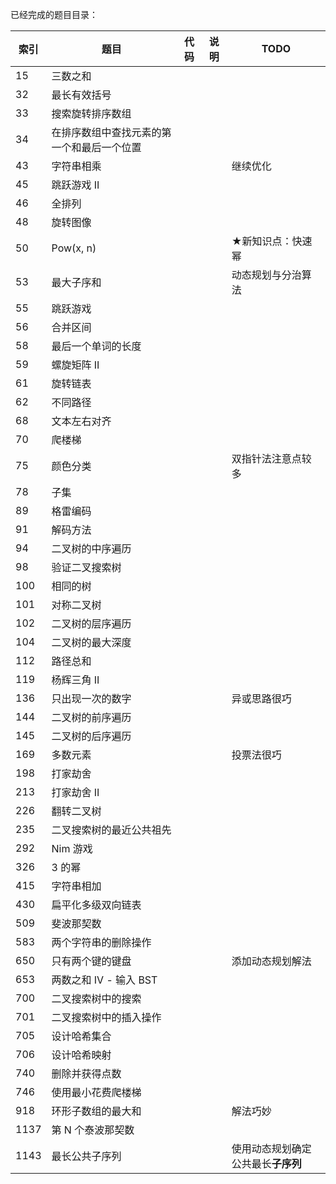 已经完成的题目目录：

| 索引 | 题目                                       | 代码 | 说明 | TODO                               |
| ---- | ------------------------------------------ | ---- | ---- | ---------------------------------- |
| 15   | 三数之和                                   |      |      |                                    |
| 32   | 最长有效括号                               |      |      |                                    |
| 33   | 搜索旋转排序数组                           |      |      |                                    |
| 34   | 在排序数组中查找元素的第一个和最后一个位置 |      |      |                                    |
| 43   | 字符串相乘                                 |      |      | 继续优化                           |
| 45   | 跳跃游戏 II                                |      |      |                                    |
| 46   | 全排列                                     |      |      |                                    |
| 48   | 旋转图像                                   |      |      |                                    |
| 50   | Pow(x, n)                                  |      |      | ★新知识点：快速幂                  |
| 53   | 最大子序和                                 |      |      | 动态规划与分治算法                 |
| 55   | 跳跃游戏                                   |      |      |                                    |
| 56   | 合并区间                                   |      |      |                                    |
| 58   | 最后一个单词的长度                         |      |      |                                    |
| 59   | 螺旋矩阵 II                                |      |      |                                    |
| 61   | 旋转链表                                   |      |      |                                    |
| 62   | 不同路径                                   |      |      |                                    |
| 68   | 文本左右对齐                               |      |      |                                    |
| 70   | 爬楼梯                                     |      |      |                                    |
| 75   | 颜色分类                                   |      |      | 双指针法注意点较多                 |
| 78   | 子集                                       |      |      |                                    |
| 89   | 格雷编码                                   |      |      |                                    |
| 91   | 解码方法                                   |      |      |                                    |
| 94   | 二叉树的中序遍历                           |      |      |                                    |
| 98   | 验证二叉搜索树                             |      |      |                                    |
| 100  | 相同的树                                   |      |      |                                    |
| 101  | 对称二叉树                                 |      |      |                                    |
| 102  | 二叉树的层序遍历                           |      |      |                                    |
| 104  | 二叉树的最大深度                           |      |      |                                    |
| 112  | 路径总和                                   |      |      |                                    |
| 119  | 杨辉三角 II                                |      |      |                                    |
| 136  | 只出现一次的数字                           |      |      | 异或思路很巧                       |
| 144  | 二叉树的前序遍历                           |      |      |                                    |
| 145  | 二叉树的后序遍历                           |      |      |                                    |
| 169  | 多数元素                                   |      |      | 投票法很巧                         |
| 198  | 打家劫舍                                   |      |      |                                    |
| 213  | 打家劫舍 II                                |      |      |                                    |
| 226  | 翻转二叉树                                 |      |      |                                    |
| 235  | 二叉搜索树的最近公共祖先                   |      |      |                                    |
| 292  | Nim 游戏                                   |      |      |                                    |
| 326  | 3 的幂                                     |      |      |                                    |
| 415  | 字符串相加                                 |      |      |                                    |
| 430  | 扁平化多级双向链表                         |      |      |                                    |
| 509  | 斐波那契数                                 |      |      |                                    |
| 583  | 两个字符串的删除操作                       |      |      |                                    |
| 650  | 只有两个键的键盘                           |      |      | 添加动态规划解法                   |
| 653  | 两数之和 IV - 输入 BST                     |      |      |                                    |
| 700  | 二叉搜索树中的搜索                         |      |      |                                    |
| 701  | 二叉搜索树中的插入操作                     |      |      |                                    |
| 705  | 设计哈希集合                               |      |      |                                    |
| 706  | 设计哈希映射                               |      |      |                                    |
| 740  | 删除并获得点数                             |      |      |                                    |
| 746  | 使用最小花费爬楼梯                         |      |      |                                    |
| 918  | 环形子数组的最大和                         |      |      | 解法巧妙                           |
| 1137 | 第 N 个泰波那契数                          |      |      |                                    |
| 1143 | 最长公共子序列                             |      |      | 使用动态规划确定公共最长**子序列** |